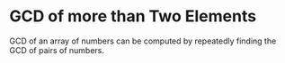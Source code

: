 # GCD of more than Two Elements
GCD of an array of numbers can be computed by repeatedly finding the GCD of pairs of numbers.